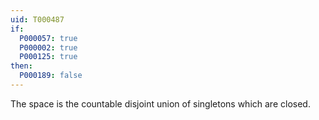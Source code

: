 ```yaml
---
uid: T000487
if:
  P000057: true
  P000002: true
  P000125: true
then:
  P000189: false
---
```


The space is the countable disjoint union of singletons which are closed.
